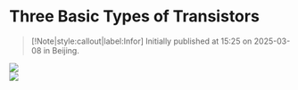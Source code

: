 # Three Basic Types of Transistors

> [!Note|style:callout|label:Infor]
Initially published at 15:25 on 2025-03-08 in Beijing.


<div class="center"><img src="https://imagebank-0.oss-cn-beijing.aliyuncs.com/VS-PicGo/2025-03-08-15-26-16_Three Basic Types of Transistors.png"/></div>
<div class="center"><img src="https://imagebank-0.oss-cn-beijing.aliyuncs.com/VS-PicGo/2025-03-08-15-26-20_Three Basic Types of Transistors.png"/></div>

